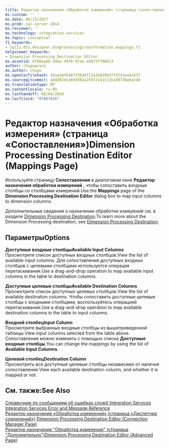 ```yaml
---
title: Редактор назначения «Обработка измерений» (страница «сопоставления») | Документация Майкрософт
ms.custom: ''
ms.date: 06/13/2017
ms.prod: sql-server-2014
ms.reviewer: ''
ms.technology: integration-services
ms.topic: conceptual
f1_keywords:
- sql12.dts.designer.dimprocessingtransformation.mappings.f1
helpviewer_keywords:
- Dimension Processing Destination Editor
ms.assetid: bf98aa4b-10ba-4978-9fae-a5873ff88613
author: chugugrace
ms.author: chugu
ms.openlocfilehash: 43aaa8f64872f6d4713a2e839b37f4742ea4c637
ms.sourcegitcommit: ad4d92dce894592a259721a1571b1d8736abacdb
ms.translationtype: MT
ms.contentlocale: ru-RU
ms.lasthandoff: 08/04/2020
ms.locfileid: "87667816"
---
```

# <a name="dimension-processing-destination-editor-mappings-page"></a><span data-ttu-id="c5e25-102">Редактор назначения «Обработка измерения» (страница «Сопоставления»)</span><span class="sxs-lookup"><span data-stu-id="c5e25-102">Dimension Processing Destination Editor (Mappings Page)</span></span>
  <span data-ttu-id="c5e25-103">Используйте страницу **Сопоставления** в диалоговом окне **Редактор назначения обработки измерений** , чтобы сопоставить входные столбцы со столбцами измерений.</span><span class="sxs-lookup"><span data-stu-id="c5e25-103">Use the **Mappings** page of the **Dimension Processing Destination Editor** dialog box to map input columns to dimension columns.</span></span>  
  
 <span data-ttu-id="c5e25-104">Дополнительные сведения о назначении обработки измерений см. в разделе [Dimension Processing Destination](data-flow/dimension-processing-destination.md).</span><span class="sxs-lookup"><span data-stu-id="c5e25-104">To learn more about the Dimension Processing destination, see [Dimension Processing Destination](data-flow/dimension-processing-destination.md).</span></span>  
  
## <a name="options"></a><span data-ttu-id="c5e25-105">Параметры</span><span class="sxs-lookup"><span data-stu-id="c5e25-105">Options</span></span>  
 <span data-ttu-id="c5e25-106">**Доступные входные столбцы**</span><span class="sxs-lookup"><span data-stu-id="c5e25-106">**Available Input Columns**</span></span>  
 <span data-ttu-id="c5e25-107">Просмотрите список доступных входных столбцов.</span><span class="sxs-lookup"><span data-stu-id="c5e25-107">View the list of available input columns.</span></span> <span data-ttu-id="c5e25-108">Для сопоставления доступных входных столбцов с целевыми столбцами используется операция перетаскивания.</span><span class="sxs-lookup"><span data-stu-id="c5e25-108">Use a drag-and-drop operation to map available input columns in the table to destination columns.</span></span>  
  
 <span data-ttu-id="c5e25-109">**Доступные целевые столбцы**</span><span class="sxs-lookup"><span data-stu-id="c5e25-109">**Available Destination Columns**</span></span>  
 <span data-ttu-id="c5e25-110">Просмотрите список доступных целевых столбцов.</span><span class="sxs-lookup"><span data-stu-id="c5e25-110">View the list of available destination columns.</span></span> <span data-ttu-id="c5e25-111">Чтобы сопоставить доступные целевые столбцы с входными столбцами, воспользуйтесь операцией перетаскивания.</span><span class="sxs-lookup"><span data-stu-id="c5e25-111">Use a drag-and-drop operation to map available destination columns in the table to input columns.</span></span>  
  
 <span data-ttu-id="c5e25-112">**Входной столбец**</span><span class="sxs-lookup"><span data-stu-id="c5e25-112">**Input Column**</span></span>  
 <span data-ttu-id="c5e25-113">Просмотрите выбранные входные столбцы из вышеприведенной таблицы.</span><span class="sxs-lookup"><span data-stu-id="c5e25-113">View input columns selected from the table above.</span></span> <span data-ttu-id="c5e25-114">Сопоставления можно изменить с помощью списка **Доступные входные столбцы**.</span><span class="sxs-lookup"><span data-stu-id="c5e25-114">You can change the mappings by using the list of **Available Input Columns**.</span></span>  
  
 <span data-ttu-id="c5e25-115">**Целевой столбец**</span><span class="sxs-lookup"><span data-stu-id="c5e25-115">**Destination Column**</span></span>  
 <span data-ttu-id="c5e25-116">Просмотреть все доступные целевые столбцы независимо от наличия сопоставления.</span><span class="sxs-lookup"><span data-stu-id="c5e25-116">View each available destination column, and whether it is mapped or not.</span></span>  
  
## <a name="see-also"></a><span data-ttu-id="c5e25-117">См. также:</span><span class="sxs-lookup"><span data-stu-id="c5e25-117">See Also</span></span>  
 <span data-ttu-id="c5e25-118">[Справочник по сообщениям об ошибках служб Integration Services](../../2014/integration-services/integration-services-error-and-message-reference.md) </span><span class="sxs-lookup"><span data-stu-id="c5e25-118">[Integration Services Error and Message Reference](../../2014/integration-services/integration-services-error-and-message-reference.md) </span></span>  
 <span data-ttu-id="c5e25-119">[Редактор назначения «Обработка измерений» &#40;страница «Диспетчер соединений»&#41;](../../2014/integration-services/dimension-processing-destination-editor-connection-manager-page.md) </span><span class="sxs-lookup"><span data-stu-id="c5e25-119">[Dimension Processing Destination Editor &#40;Connection Manager Page&#41;](../../2014/integration-services/dimension-processing-destination-editor-connection-manager-page.md) </span></span>  
 [<span data-ttu-id="c5e25-120">Редактор назначения "Обработка измерения" (страница "Дополнительно")</span><span class="sxs-lookup"><span data-stu-id="c5e25-120">Dimension Processing Destination Editor &#40;Advanced Page&#41;</span></span>](../../2014/integration-services/dimension-processing-destination-editor-advanced-page.md)  
  
  
